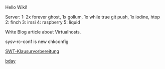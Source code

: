 Hello Wiki!

Server:
1: 2x forever ghost, 1x gollum, 1x while true git push, 1x iodine, htop
2: finch
3: irssi
4: raspberry
5: liquid

Write Blog article about Virtualhosts.

sysv-rc-conf is new chkconfig

[SWT-Klausurvorbereitung](/SWT-Klausurvorbereitung)

[bday](/bday)